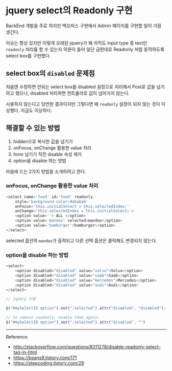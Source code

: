# jquery select의 Readonly 구현

BackEnd 개발을 주로 하지만 백오피스 구현에서 Admin 페이지를 구현할 일이 가끔 생긴다.

이슈는 항상 있지만 이렇게 오래된 jquery가 왜 아직도 input type 중 text만 `readonly` 처리를 할 수 있는지 의문이 들어 일단 급한대로 Readonly 처럼 동작하도록 select box를 구현했다.

## select box의 `disabled` 문제점

처음엔 수정하면 안되는 select box를 disabled 설정으로 처리해서 Post로 값을 넘기려고 했으나, disabled 처리하면 컨트롤러로 값이 넘어가지 않는다.

사용하지 않는다고 당연한 결과이지만 그렇다면 왜 `readonly` 설정이 되지 않는 것이 이상했다. 지금도 이상하다.

## 해결할 수 있는 방법

1. hidden으로 복사한 값을 넘기기
2. onFocus, onChange 활용한 value 처리
3. form 넘기기 직전 disable 속성 제거
4. option을 disable 하는 방법

마음에 드는 2가지 방법을 소개하려고 한다.

### onFocus, onChange 활용한 value 처리

```javascript
<select name='food' id='food' readonly
    style='background-color:#ababab'
    onFocus='this.initialSelect = this.selectedIndex;'
    onChange='this.selectedIndex = this.initialSelect;'>
    <option value=''> ALL </option>
    <option value='mandoo' selected>mandoo</option>
    <option value='hamburger'>hamburger</option>
</select>
```

selected 옵션의 `mandoo`가 출력되고 다른 선택 옵션은 클릭해도 변경되지 않는다.

### option을 disable 하는 방법

```javascript
<select>
    <option disabled="disabled" value="volvo">Volvo</option>
    <option disabled="disabled" value="saab">Saab</option>
    <option disabled="disabled" value="mercedes">Mercedes</option>
    <option disabled="disabled" value="audi">Audi</option> 
</select>

// jquery 이용

$("#mySelectID option").not(":selected").attr("disabled", "disabled");

// to remove readonly, enable them again:
$("#mySelectID option").not(":selected").attr("disabled", "")
```

---

Reference
- http://stackoverflow.com/questions/8311278/disable-readonly-select-tag-in-html
- https://beans9.tistory.com/171
- https://stepcoding.tistory.com/29